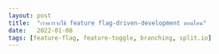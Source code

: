 ```yaml
---
layout: post
title:  "เราควรจะใช้ feature flag-driven-development ตอนไหน"
date:   2022-01-08
tags: [feature-flag, feature-toggle, branching, split.io]
---
```


